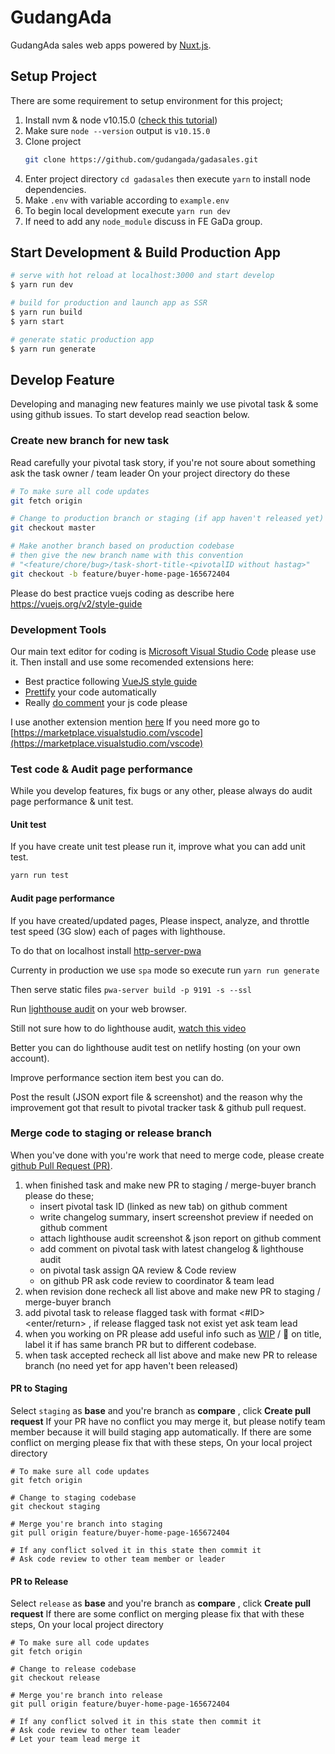 # GudangAda

GudangAda sales web apps powered by [Nuxt.js](https://nuxtjs.org).

## Setup Project

There are some requirement to setup environment for this project;

1. Install nvm & node v10.15.0 ([check this tutorial](http://dev.topheman.com/install-nvm-with-homebrew-to-use-multiple-versions-of-node-and-iojs-easily/))
2. Make sure `node --version` output is `v10.15.0`
3. Clone project
   ```bash
   git clone https://github.com/gudangada/gadasales.git
   ```
4. Enter project directory `cd gadasales` then execute `yarn` to install node dependencies.
5. Make `.env` with variable according to `example.env`
6. To begin local development execute `yarn run dev`
7. If need to add any `node_module` discuss in FE GaDa group.

## Start Development & Build Production App

```bash
# serve with hot reload at localhost:3000 and start develop
$ yarn run dev

# build for production and launch app as SSR
$ yarn run build
$ yarn start

# generate static production app 
$ yarn run generate
```

## Develop Feature
Developing and managing new features mainly we use pivotal task & some using github issues. To start develop read seaction below.

### Create new branch for new task
Read carefully your pivotal task story, if you're not soure about something ask the task owner / team leader
On your project directory do these
```bash
# To make sure all code updates
git fetch origin 

# Change to production branch or staging (if app haven't released yet)
git checkout master

# Make another branch based on production codebase
# then give the new branch name with this convention
# "<feature/chore/bug>/task-short-title-<pivotalID without hastag>"
git checkout -b feature/buyer-home-page-165672404
```

Please do best practice vuejs coding as describe here https://vuejs.org/v2/style-guide

### Development Tools
Our main text editor for coding is [Microsoft Visual Studio Code](https://code.visualstudio.com/download) please use it.
Then install and use some recomended extensions here:
- Best practice following [VueJS style guide](https://marketplace.visualstudio.com/items?itemName=octref.vetur)
- [Prettify](https://marketplace.visualstudio.com/items?itemName=esbenp.prettier-vscode) your code automatically
- Really [do comment](https://marketplace.visualstudio.com/items?itemName=joelday.docthis) your js code please

I use another extension mention [here](https://github.com/azulkipli/vscode-nuazul)
If you need more go to [https://marketplace.visualstudio.com/vscode](https://marketplace.visualstudio.com/vscode)

### Test code & Audit page performance

While you develop features, fix bugs or any other, please always do audit page performance & unit test.

#### Unit test
If you have create unit test please run it, improve what you can add unit test.
```bash
yarn run test
```
#### Audit page performance
If you have created/updated pages, Please inspect, analyze, and throttle test speed (3G slow) each of pages with lighthouse.

To do that on localhost install [http-server-pwa](https://www.npmjs.com/package/http-server-pwa) 

Currenty in production we use `spa` mode so execute run `yarn run generate` 

Then serve static files `pwa-server build -p 9191 -s --ssl`

Run [lighthouse audit](https://developers.google.com/web/tools/lighthouse/#devtools) on your web browser.

Still not sure how to do lighthouse audit, [watch this video](https://www.youtube.com/watch?v=Y5XX2lruhxs)

Better you can do lighthouse audit test on netlify hosting (on your own account).

Improve performance section item best you can do.

Post the result (JSON export file & screenshot) and the reason why the improvement got that result to pivotal tracker task & github pull request.

### Merge code to staging or release branch
When you've done with you're work that need to merge code, please create [github Pull Request (PR)](https://github.com/gudangada/gadasales/compare).

1) when finished task and make new PR to staging / merge-buyer branch please do these;
    - insert pivotal task ID (linked as new tab) on github comment
    - write changelog summary, insert screenshot preview if needed on github comment
    - attach lighthouse audit screenshot & json report on github comment
    - add comment on pivotal task with latest changelog & lighthouse audit
    - on pivotal task assign QA review & Code review
    - on github PR ask code review to coordinator & team lead
2) when revision done recheck all list above and make new PR to staging / merge-buyer branch
3) add pivotal task to release flagged task with format <#ID> <enter/return> <Task title>, if release flagged task not exist yet ask team lead
4) when you working on PR please add useful info such as [WIP](https://github.com/apps/wip) / :construction: on title, label it if has same branch PR but to    different codebase.
5) when task accepted recheck all list above and make new PR to release branch (no need yet for app haven't been released)

   

#### PR to Staging
Select `staging` as **base** and you're branch as **compare** , click **Create pull request**
If your PR have no conflict you may merge it, but please notify team member because it will build staging app automatically.
If there are some conflict on merging please fix that with these steps,
On your local project directory
```
# To make sure all code updates
git fetch origin 

# Change to staging codebase
git checkout staging

# Merge you're branch into staging
git pull origin feature/buyer-home-page-165672404

# If any conflict solved it in this state then commit it
# Ask code review to other team member or leader
```

#### PR to Release
Select `release` as **base** and you're branch as **compare** , click **Create pull request**
If there are some conflict on merging please fix that with these steps,
On your local project directory
```
# To make sure all code updates
git fetch origin 

# Change to release codebase
git checkout release

# Merge you're branch into release
git pull origin feature/buyer-home-page-165672404

# If any conflict solved it in this state then commit it
# Ask code review to other team leader
# Let your team lead merge it
```
